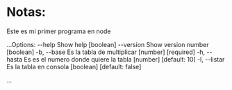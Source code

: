 # Notas:
Este es mi primer programa en node

...Options:
      --help     Show help                                             [boolean]
      --version  Show version number                                   [boolean]
  -b, --base     Es la tabla de multiplicar                  [number] [required]
  -h, --hasta    Es es el numero donde quiere la tabla    [number] [default: 10]
  -l, --listar   Es la tabla en consola               [boolean] [default: false]

...